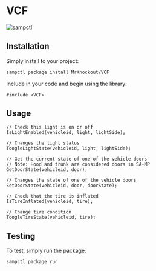 # VCF

[![sampctl](https://shields.southcla.ws/badge/sampctl-VCF-2f2f2f.svg?style=for-the-badge)](https://github.com/MrKnockout/VCF)

## Installation

Simply install to your project:

```bash
sampctl package install MrKnockout/VCF
```

Include in your code and begin using the library:

```pawn
#include <VCF>
```

## Usage

```pawn
// Check this light is on or off  
IsLightEnabled(vehicleid, light, lightSide); 

// Changes the light status  
ToogleLightState(vehicleid, light, lightSide); 

// Get the current state of one of the vehicle doors  
// Note: Hood and trunk are considered doors in SA-MP  
GetDoorState(vehicleid, door); 

// Changes the state of one of the vehicle doors  
SetDoorState(vehicleid, door, doorState); 

// Check that the tire is inflated 
IsTireInflated(vehicleid, tire); 

// Change tire condition  
ToogleTireState(vehicleid, tire);  
```

## Testing

To test, simply run the package:

```bash
sampctl package run
```
